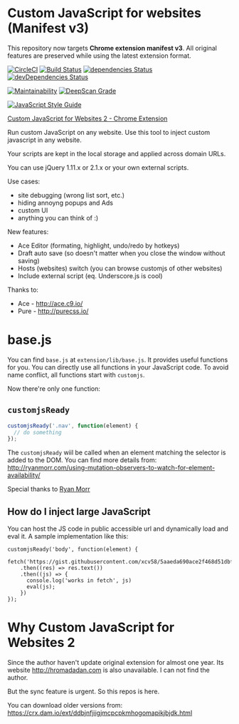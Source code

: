 # Custom JavaScript for websites (Manifest v3)

This repository now targets **Chrome extension manifest v3**. All original
features are preserved while using the latest extension format.

[![CircleCI](https://circleci.com/gh/xcv58/Custom-JavaScript-for-Websites-2.svg?style=svg)](https://circleci.com/gh/xcv58/Custom-JavaScript-for-Websites-2)
[![Build Status](https://travis-ci.org/xcv58/Custom-JavaScript-for-Websites-2.svg?branch=master)](https://travis-ci.org/xcv58/Custom-JavaScript-for-Websites-2)
[![dependencies Status](https://david-dm.org/xcv58/Custom-JavaScript-for-Websites-2/status.svg)](https://david-dm.org/xcv58/Custom-JavaScript-for-Websites-2)
[![devDependencies Status](https://david-dm.org/xcv58/Custom-JavaScript-for-Websites-2/dev-status.svg)](https://david-dm.org/xcv58/Custom-JavaScript-for-Websites-2?type=dev)

[![Maintainability](https://api.codeclimate.com/v1/badges/92a8617dc60beef87408/maintainability)](https://codeclimate.com/github/xcv58/Custom-JavaScript-for-Websites-2/maintainability)
[![DeepScan Grade](https://deepscan.io/api/projects/737/branches/1388/badge/grade.svg)](https://deepscan.io/dashboard/#view=project&pid=737&bid=1388)

[![JavaScript Style Guide](https://cdn.rawgit.com/standard/standard/master/badge.svg)](https://github.com/standard/standard)


[Custom JavaScript for Websites 2 - Chrome Extension](https://xcv58.xyz/inject-js)

Run custom JavaScript on any website.
Use this tool to inject custom javascript in any website.

Your scripts are kept in the local storage and applied across domain URLs.

You can use jQuery 1.11.x or 2.1.x or your own external scripts.

Use cases:
- site debugging (wrong list sort, etc.)
- hiding annoyng popups and Ads
- custom UI
- anything you can think of :)

New features:
- Ace Editor (formating, highlight, undo/redo by hotkeys)
- Draft auto save (so doesn't matter when you close the window without saving)
- Hosts (websites) switch (you can browse customjs of other websites)
- Include external script (eq. Underscore.js is cool)

Thanks to:
- Ace - http://ace.c9.io/
- Pure - http://purecss.io/

# base.js
You can find `base.js` at `extension/lib/base.js`.
It provides useful functions for you. You can directly use all functions in your
JavaScript code. To avoid name conflict, all functions start with `customjs`.

Now there're only one function:

## `customjsReady`
```javascript
customjsReady('.nav', function(element) {
  // do something
});
```

The `customjsReady` wiil be called when an element matching the selector
is added to the DOM. You can find more details from:
http://ryanmorr.com/using-mutation-observers-to-watch-for-element-availability/

Special thanks to [Ryan Morr](http://ryanmorr.com/)

## How do I inject large JavaScript

You can host the JS code in public accessible url and dynamically load and eval it. A sample implementation like this:

```
customjsReady('body', function(element) {
  fetch('https://gist.githubusercontent.com/xcv58/5aaeda690ace2f468d51dbf9c65a3980/raw/a8b1c59223892fb2be08490b00c84fa4a029bb8e/test.js')
    .then((res) => res.text())
    .then((js) => {
      console.log('works in fetch', js)
      eval(js);
    })
});
```

# Why Custom JavaScript for Websites 2
Since the author haven't update original extension for almost one year.
Its website http://hromadadan.com is also unavailable.
I can not find the author.

But the sync feature is urgent. So this repos is here.

You can download older versions from: https://crx.dam.io/ext/ddbjnfjiigjmcpcpkmhogomapikjbjdk.html
